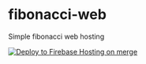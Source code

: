 # fibonacci-web
Simple fibonacci web hosting

[![Deploy to Firebase Hosting on merge](https://github.com/luizthadeu/fibonacci-web/actions/workflows/firebase-hosting-merge.yml/badge.svg)](https://github.com/luizthadeu/fibonacci-web/actions/workflows/firebase-hosting-merge.yml)
